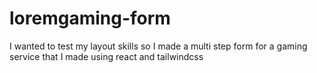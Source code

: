 # loremgaming-form
I wanted to test my layout skills so I made a multi step form for a gaming service that I made using react and tailwindcss

